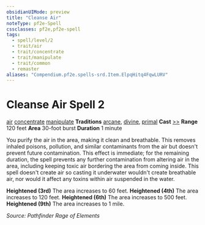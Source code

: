 ```yaml
---
obsidianUIMode: preview
title: "Cleanse Air"
noteType: pf2e-Spell
cssclasses: pf2e,pf2e-spell
tags:
  - spell/level/2
  - trait/air
  - trait/concentrate
  - trait/manipulate
  - trait/common
  - remaster
aliases: "Compendium.pf2e.spells-srd.Item.ElpqHitq4FqwLURV" 
---
```

# Cleanse Air  Spell 2
[air](rules/traits/air.md "Air Energy & Element Trait") [concentrate](rules/traits/conctrate.md "Concentrate Spell Trait") [manipulate](rules/traits/manipulate.md "Manipluate Spell Trait")
**Traditions** [arcane](rules/traits/arcane.md "Arcane Tradition Trait"), [divine](rules/traits/arcane.md "Divine Tradition Trait"), [primal](rules/traits/arcane.md "Primal Tradition Trait")
**Cast** [>>](rules/core-rulebook/chapter-9-playing-the-game.md#Actions "Two-Action") 
**Range** 120 feet
**Area** 30-foot burst
**Duration** 1 minute


You purify the air in the area, making it clean and breathable. This removes inhaled poisons, pollution, and similar contaminants from the air but doesn't prevent future contamination. This effect is immediate; for the remaining duration, the spell prevents any further contamination from altering air in the area, including keeping toxic air bordering the area from coming inside. This spell doesn't create air so casting it underwater wouldn't create breathable air, nor would it affect any toxins within air suspended in the water.

**Heightened (3rd)** The area increases to 60 feet.
**Heightened (4th)** The area increases to 120 feet.
**Heightened (6th)** The area increases to 500 feet.
**Heightened (9th)** The area increases to 1 mile.

*Source: Pathfinder Rage of Elements*
